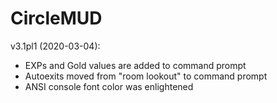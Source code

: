 # CircleMUD
v3.1pl1 (2020-03-04):

* EXPs and Gold values are added to command prompt
* Autoexits moved from "room lookout" to command prompt
* ANSI console font color was enlightened
